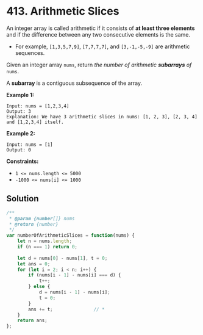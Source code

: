 # 413. Arithmetic Slices

An integer array is called arithmetic if it consists of **at least three elements** and if the difference between any two consecutive elements is the same.

- For example, `[1,3,5,7,9]`, `[7,7,7,7]`, and `[3,-1,-5,-9]` are arithmetic sequences.

Given an integer array `nums`, return *the number of arithmetic **subarrays** of* `nums`.

A **subarray** is a contiguous subsequence of the array.

 

**Example 1:**

```
Input: nums = [1,2,3,4]
Output: 3
Explanation: We have 3 arithmetic slices in nums: [1, 2, 3], [2, 3, 4] and [1,2,3,4] itself.
```

**Example 2:**

```
Input: nums = [1]
Output: 0
```

 

**Constraints:**

- `1 <= nums.length <= 5000`
- `-1000 <= nums[i] <= 1000`

## Solution

```js
/**
 * @param {number[]} nums
 * @return {number}
 */
var numberOfArithmeticSlices = function(nums) {
	let n = nums.length;
    if (n === 1) return 0;
    
    let d = nums[0] - nums[1], t = 0;
    let ans = 0;
    for (let i = 2; i < n; i++) {
        if (nums[i - 1] - nums[i] === d) {
            t++;
        } else {
            d = nums[i - 1] - nums[i];
            t = 0;
        }
        ans += t;				// *
    }
    return ans;
};
```

